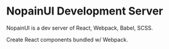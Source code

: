 # NopainUI Development Server

NopainUI is a dev server of React, Webpack, Babel, SCSS.

Create React components bundled w/ Webpack.